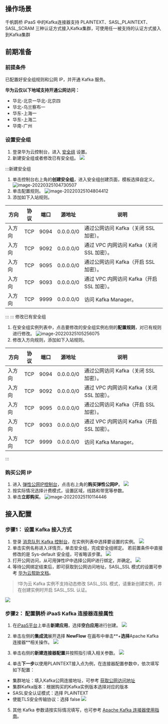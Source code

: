 ## 操作场景
千帆鹊桥 iPaaS 中的Kafka连接器支持 PLAINTEXT、SASL_PLAINTEXT、SASL_SCRAM 三种认证方式接入Kafka集群，可使用任一被支持的认证方式接入到Kafka集群

## 前期准备
### 前提条件
已配置好安全组规则和公网 IP，并开通 Kafka 服务。

**华为云仅以下地域支持开通公网访问：**
- 华北-北京一华北-北京四
- 华北-乌兰察布一
- 华东-上海一
- 华东-上海二
- 华南-广州


### 设置安全组
1. 登录华为云控制台，进入 [安全组](https://console.huaweicloud.com/vpc/?region=cn-south-1#/secGroups) 设置。
2. 新建安全组或者修改已有安全组。
![](https://qcloudimg.tencent-cloud.cn/raw/a2f566787654a5d2eb9407203ce596a8.png)
<dx-tabs>
:::新建安全组

1. 单击控制台右上角的**创建安全组**，进入安全组创建页面，模板选择自定义。
 ![image-20220325104730507](https://qcloudimg.tencent-cloud.cn/raw/d3ca1fde6c2d3c47b7467ce786426fb6/image-20220325104730507.png)
2. 单击配置规则。
 ![image-20220325104804412](https://qcloudimg.tencent-cloud.cn/raw/548e0e1698827d26b9888b0adf3640ce/image-20220325104804412.png)
3. 添加如下入站规则。


 | 方向   | 协议 | 端口 | 源地址    | 说明                                  |
 | ------ | ---- | ---- | --------- | ------------------------------------- |
 | 入方向 | TCP  | 9094 | 0.0.0.0/0 | 通过公网访问 Kafka（关闭 SSL 加密）。    |
 | 入方向 | TCP  | 9092 | 0.0.0.0/0 | 通过 VPC 内网访问 Kafka（关闭 SSL 加密）。 |
 | 入方向 | TCP  | 9095 | 0.0.0.0/0 | 通过公网访问 Kafka（开启 SSL 加密）。    |
 | 入方向 | TCP  | 9093 | 0.0.0.0/0 | 通过 VPC 内网访问 Kafka（开启 SSL 加密）。 |
 | 入方向 | TCP  | 9999 | 0.0.0.0/0 | 访问 Kafka Manager。                   |
:::
::: 修改已有安全组

1. 在安全组实例列表中，点击要修改的安全组实例右侧的**配置规则**，对已有规则进行修改。
![image-20220325105256075](https://qcloudimg.tencent-cloud.cn/raw/9e5ded4fbde443bfd6b4c82f9398654e/image-20220325105256075.png)
2. 修改入方向规则，添加如下入站规则。


 | 方向   | 协议 | 端口 | 源地址    | 说明                                  |   
 | ------ | ---- | ---- | --------- | ------------------------------------- |
 | 入方向 | TCP  | 9094 | 0.0.0.0/0 | 通过公网访问 Kafka（关闭 SSL 加密）。    |
 | 入方向 | TCP  | 9092 | 0.0.0.0/0 | 通过 VPC 内网访问 Kafka（关闭 SSL 加密）。 |
 | 入方向 | TCP  | 9095 | 0.0.0.0/0 | 通过公网访问 Kafka（开启 SSL 加密）。    |
 | 入方向 | TCP  | 9093 | 0.0.0.0/0 | 通过 VPC 内网访问 Kafka（开启 SSL 加密）。 |
 | 入方向 | TCP  | 9999 | 0.0.0.0/0 | 访问 Kafka Manager。                   |
 
:::
</dx-tabs>

### 购买公网 IP

1. 进入 [弹性公网IP控制台](https://console.huaweicloud.com/vpc/?region=cn-south-1#/eips)，点击右上角的**购买弹性公网IP**。
![](https://qcloudimg.tencent-cloud.cn/raw/651e5338bfe657d562f3e9c29be869b6.png)
2. 按实际情况选择计费模式，设置区域，线路和带宽等参数。
3. 单击**立即购买**。
![image-20220325110114446](https://qcloudimg.tencent-cloud.cn/raw/0c3582d96bbb61f27db682f8b636f852/image-20220325110114446.png)

## 接入配置

### 步骤1： 设置 Kafka 接入方式

1. 登录 [消息队列 Kafka 控制台](https://console.huaweicloud.com/dms/?engine=kafka&agencyId=344eb50173f9430489ff1be6c4769e54&region=cn-south-1&locale=zh-cn#/queue/manager/newKafkaList)，在实例列表中选择要设置的实例。
![](https://qcloudimg.tencent-cloud.cn/raw/ed4b9d76ae726394e4bd7d6fcd4bb5cc.png)
2. 单击实例名称进入详情页，单击安全组，完成安全组绑定。
若前置条件中直接修改的是 Sys-default 安全组，可省略该步骤。
![](https://qcloudimg.tencent-cloud.cn/raw/2567bcc66808ed543cc71ece8293485c.png)
3. 打开公网访问，从可用弹性IP中选择公网IP进行绑定，并确定。
![](https://qcloudimg.tencent-cloud.cn/raw/a576ce96b30ace5d93a28836c878cc72.png)
4. 等待公网绑定结束后，即可获取到公网访问地址，SASL_SSL 模式的设置可参考 [华为云帮助文档](https://support.huaweicloud.com/intl/zh-cn/usermanual-kafka/kafka-ug-180604013.html)[](id:method1)。
>!华为云 Kafka 实例不支持动态修改 SASL_SSL 模式，请重新创建实例，并在创建实例时开启 SASL_SSL 认证。
>
![](https://qcloudimg.tencent-cloud.cn/raw/4e3389c2f43a175b892d231c668ff25a.png)


### 步骤2： 配置鹊桥 iPaaS Kafka 连接器连接属性 
1. 在[iPaaS平台](https://console.cloud.tencent.com/ipaas)上单击**新建应用**，选择**空白应用**进行创建。
![](https://qcloudimg.tencent-cloud.cn/raw/f0e3a02558a61e6168e4a6c993931820.png)
2. 单击左侧的**集成流**展开选择 **NewFlow** 在画布中单击**+**选择**Apache Kafka 连接器**相关操作。
![](https://qcloudimg.tencent-cloud.cn/raw/188f6b9dbdd2c8c618f417ea3d293ba6.png)
3. 单击右侧的**新建连接器配置**并按照指引填入相关参数。
![](https://qcloudimg.tencent-cloud.cn/raw/8112f535875f2cacfdb1fd2bf36fd3f4.png)

4. 单击**下一步**以使用PLAINTEXT接入点为例，在连接器配置参数中，依次填写如下配置：
 - 集群地址：填入Kafka公网连接地址，可参考 [获取公网访问地址](#method1)
 - 集群Kafka版本：根据购买的Kafka实例版本选择对应的版本
 - SASL安全认证模式：选择 PLAINTEXT
 - 使能TLS安全传输协议：选择 false
![](https://qcloudimg.tencent-cloud.cn/raw/3cad80a06f2e9b7e3bd9ac98fc43ae9b.png)
5. 其他 Kafka 参数请按实际情况填写，也可参考 [Apache Kafka 连接器使用指南](https://cloud.tencent.com/document/product/1270/55465)。

